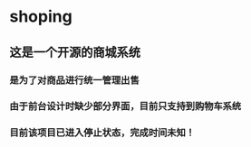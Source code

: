 # shoping
## 这是一个开源的商城系统 
### 是为了对商品进行统一管理出售
### 由于前台设计时缺少部分界面，目前只支持到购物车系统
### 目前该项目已进入停止状态，完成时间未知！
